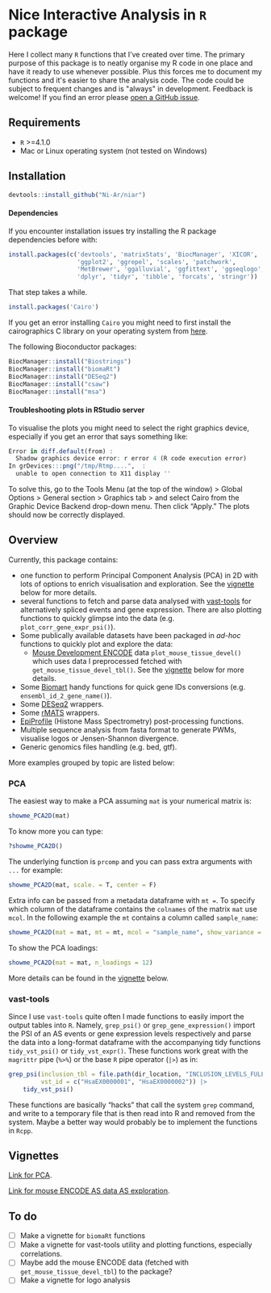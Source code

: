 # Nice Interactive Analysis in `R` package

Here I collect many `R` functions that I’ve created over time. The primary purpose of this package is to neatly organise my R code in one place and have it ready to use whenever possible. Plus this forces me to document my functions and it's easier to share the analysis code. The code could be subject to frequent changes and is "always" in development. Feedback is welcome!
If you find an error please [open a GitHub issue](https://github.com/Ni-Ar/niar/issues/new).

## Requirements
 - `R` >=4.1.0
 - Mac or Linux operating system (not tested on Windows)

## Installation

```R
devtools::install_github("Ni-Ar/niar")
```

####  Dependencies

If you encounter installation issues try installing the R package dependencies before with: 
```R
install.packages(c('devtools', 'matrixStats', 'BiocManager', 'XICOR', 
                   'ggplot2', 'ggrepel', 'scales', 'patchwork',
                   'MetBrewer', 'ggalluvial', 'ggfittext', 'ggseqlogo', 'seqinr',
                   'dplyr', 'tidyr', 'tibble', 'forcats', 'stringr'))
```
That step takes a while.

```R
install.packages('Cairo') 
```

If you get an error installing `Cairo` you might need to first install the cairographics C library on your operating system from [here](https://www.cairographics.org/download/).

The following Bioconductor packages:

```R
BiocManager::install("Biostrings")
BiocManager::install("biomaRt")
BiocManager::install("DESeq2")
BiocManager::install("csaw")
BiocManager::install("msa")
```

#### Troubleshooting plots in RStudio server

To visualise the plots you might need to select the right graphics device, especially if you get an error that says something like:
```R
Error in diff.default(from) : 
  Shadow graphics device error: r error 4 (R code execution error)
In grDevices:::png("/tmp/Rtmp....",  :
  unable to open connection to X11 display ''
```

To solve this, go to the Tools Menu (at the top of the window) > Global Options > General section > Graphics tab > and select Cairo from the Graphic Device Backend drop-down menu. Then click “Apply.” The plots should now be correctly displayed.

## Overview

Currently, this package contains:
- one function to perform Principal Component Analysis (PCA) in 2D with lots of options to enrich visualisation and exploration. See the [vignette](#Vignettes) below for more details.
- several functions to fetch and parse data analysed with [vast-tools](https://github.com/vastgroup/vast-tools) for alternatively spliced events and gene expression. There are also plotting functions to quickly glimpse into the data (e.g. `plot_corr_gene_expr_psi()`).
- Some publically available datasets have been packaged in *ad-hoc* functions to quickly plot and explore the data:
	- [Mouse Development ENCODE](https://www.encodeproject.org/mouse-development-matrix/?type=Experiment&status=released&related_series.@type=OrganismDevelopmentSeries&replicates.library.biosample.organism.scientific_name=Mus+musculus) data `plot_mouse_tissue_devel()` which uses data I preprocessed fetched with `get_mouse_tissue_devel_tbl()`. See the [vignette](#Vignettes) below for more details.
- Some [Biomart](https://bioconductor.org/packages/release/bioc/html/biomaRt.html) handy functions for quick gene IDs conversions (e.g. `ensembl_id_2_gene_name()`).
- Some [DESeq2](https://bioconductor.org/packages/release/bioc/html/DESeq2.html) wrappers.
- Some [rMATS](https://github.com/Xinglab/rmats-turbo) wrappers.
- [EpiProfile](https://github.com/zfyuan/EpiProfile2.0_Family) (Histone Mass Spectrometry) post-processing functions.
- Multiple sequence analysis from fasta format to generate PWMs, visualise logos or Jensen-Shannon divergence.
- Generic genomics files handling (e.g. bed, gtf).

More examples grouped by topic are listed below:

### PCA

The easiest way to make a PCA assuming `mat` is your numerical matrix is:
```R
showme_PCA2D(mat)
```

To know more you can type:
```R
?showme_PCA2D()
```

The underlying function is `prcomp` and you can pass extra arguments with `...` for example:
```R
showme_PCA2D(mat, scale. = T, center = F)
```

Extra info can be passed from a metadata dataframe with  `mt =`. To specify which column of the dataframe contains the `colnames` of the matrix `mat` use `mcol`. In the following example the `mt` contains a column called `sample_name`:
```R
showme_PCA2D(mat = mat, mt = mt, mcol = "sample_name", show_variance = T, show_stats = T)
```

To show the PCA loadings:
```R
showme_PCA2D(mat = mat, n_loadings = 12)
```

More details can be found in the [vignette](#Vignettes) below.

### vast-tools

Since I use `vast-tools` quite often I made functions to easily import the output tables into `R`. Namely, `grep_psi()` or `grep_gene_expression()` import the PSI of an AS events or gene expression levels respectively and parse the data into a long-format dataframe with the accompanying tidy functions `tidy_vst_psi()` or `tidy_vst_expr()`. These functions work great with the `magrittr` pipe (`%>%`) or the base `R` pipe operator (`|>`) as in:
```R
grep_psi(inclusion_tbl = file.path(dir_location, "INCLUSION_LEVELS_FULL-hg38-n-v251.tab"), 
         vst_id = c("HsaEX0000001", "HsaEX0000002")) |>
    tidy_vst_psi() 
```

These functions are basically “hacks” that call the system `grep` command, and write to a temporary file that is then read into R and removed from the system. Maybe a better way would probably be to implement the functions in `Rcpp`.

## Vignettes

[Link for PCA](https://htmlpreview.github.io/?https://github.com/Ni-Ar/niar/blob/main/doc/Introduction_Dim_Reduction.html).

[Link for mouse ENCODE AS data AS exploration](https://htmlpreview.github.io/?https://github.com/Ni-Ar/niar/blob/main/doc/Mouse_Development_ENCODE_AS_exploration.html).


## To do

- [ ] Make a vignette for `biomaRt` functions 
- [ ] Make a vignette for vast-tools utility and plotting functions, especially correlations. 
- [ ] Maybe add the mouse ENCODE data (fetched with `get_mouse_tissue_devel_tbl`) to the package?
- [ ] Make a vignette for logo analysis
